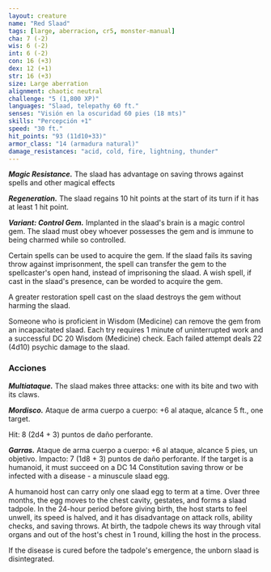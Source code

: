 ```yaml
---
layout: creature
name: "Red Slaad"
tags: [large, aberracion, cr5, monster-manual]
cha: 7 (-2)
wis: 6 (-2)
int: 6 (-2)
con: 16 (+3)
dex: 12 (+1)
str: 16 (+3)
size: Large aberration
alignment: chaotic neutral
challenge: "5 (1,800 XP)"
languages: "Slaad, telepathy 60 ft."
senses: "Visión en la oscuridad 60 pies (18 mts)"
skills: "Percepción +1"
speed: "30 ft."
hit_points: "93 (11d10+33)"
armor_class: "14 (armadura natural)"
damage_resistances: "acid, cold, fire, lightning, thunder"
---
```


***Magic Resistance.*** The slaad has advantage on saving throws against spells and other magical effects

***Regeneration.*** The slaad regains 10 hit points at the start of its turn if it has at least 1 hit point.

***Variant: Control Gem.*** Implanted in the slaad's brain is a magic control gem. The slaad must obey whoever possesses the gem and is immune to being charmed while so controlled.

Certain spells can be used to acquire the gem. If the slaad fails its saving throw against imprisonment, the spell can transfer the gem to the spellcaster's open hand, instead of imprisoning the slaad. A wish spell, if cast in the slaad's presence, can be worded to acquire the gem.

A greater restoration spell cast on the slaad destroys the gem without harming the slaad.

Someone who is proficient in Wisdom (Medicine) can remove the gem from an incapacitated slaad. Each try requires 1 minute of uninterrupted work and a successful DC 20 Wisdom (Medicine) check. Each failed attempt deals 22 (4d10) psychic damage to the slaad.

### Acciones

***Multiataque.*** The slaad makes three attacks: one with its bite and two with its claws.

***Mordisco.*** Ataque de arma cuerpo a cuerpo: +6 al ataque, alcance 5 ft., one target.

Hit: 8 (2d4 + 3) puntos de daño perforante.

***Garras.*** Ataque de arma cuerpo a cuerpo: +6 al ataque, alcance 5 pies, un objetivo. Impacto: 7 (1d8 + 3) puntos de daño perforante. If the target is a humanoid, it must succeed on a DC 14 Constitution saving throw or be infected with a disease - a minuscule slaad egg.

A humanoid host can carry only one slaad egg to term at a time. Over three months, the egg moves to the chest cavity, gestates, and forms a slaad tadpole. In the 24-hour period before giving birth, the host starts to feel unwell, its speed is halved, and it has disadvantage on attack rolls, ability checks, and saving throws. At birth, the tadpole chews its way through vital organs and out of the host's chest in 1 round, killing the host in the process.

If the disease is cured before the tadpole's emergence, the unborn slaad is disintegrated.